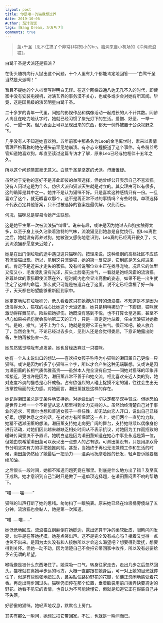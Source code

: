 ```yaml
---
layout: post
title: 你是唯一的猫我想过养
date: 2019-10-06
Author: 茄汁浇饭 
tags: [Bang Dream, かおちさ]
comments: true
---
```


> 薰x千圣（忍不住搞了个非常非常短小的be。脑洞来自小机场的《冲绳流浪猫》。

白鹭千圣是犬派还是猫派？

在街头随机向行人抛出这个问题，十个人里有九个都能肯定地回答——“白鹭千圣当然是犬派啊！”

暂且不提她的个人档案写得明白无误。在这个网络四通八达无孔不入的时代，即使家中没有安装电视机，对演艺界的事务漠不关心，也或多或少会对她有所耳闻。毕竟，这是国民级的演艺明星白鹭千圣。

二十多岁的青年一代里，同她的影视作品和偶像活动一起成长的人不计其数。同龄人尚且在吃力地认字时，她就已经习惯了聚光灯下的生活。爱憎、好恶、一举一动、一颦一笑。但凡表面上可以呈现出来的东西，都无一例外被置于公众视野之下。

几乎没有人不知道她喜欢狗。五年前家中那条名为Leo的金毛离世时，素来以表情管理严格著称的她在镜头前罕见地崩溃。有杂志专程报道了这个事件。有些粉丝尽管知道她喜欢狗，却直至读过这篇专访才了解，原来Leo已经与她相伴十五年之久。

所以这个问题简直毫无意义。白鹭千圣是坚定的犬派。毋庸置疑。

虽然对于宠物的喜好不是非此即彼的单项选择，但她曾经公开表示自己不喜欢猫。没有人问过这是为什么。仿佛犬派和猫派天生就是对立的。其实理由可以有很多，这的确算是其中之一。她并不是认为猫咪不好。只是喜欢这种感情只有一份。一旦喜欢了这个，就无暇喜欢那个，这不是再正常不过的事情吗？有些时候，单项选择不代表否定其他答案，只不过被选择的答案是最优解，仅此而已。

何况，猫咪总是容易令她产生联想。

这是她平生第一次被流浪猫“纠缠”。说来有趣，或许是因为她过去和狗接触得太多，以至于身上长久沾染着独特的气味，流浪猫见到她总是自觉绕行。但Leo离世之后，她就没有再养过狗。她敏锐又感伤地意识到，Leo真的已经离开很久了，久到流浪猫都愿意亲近她了。

她是在出门倒垃圾的途中遇见这只猫咪的。按理来说，这种级别的高档社区不应该有流浪猫出现。所以，见到这只流浪猫，她的第一反应是，它到底是怎么闯进来的。肯定不是近来才走失的家猫。没有听说哪位业主正在找寻宠物。况且它的体型又瘦又小，毛发凌乱没有光泽，灰头土脸毫无生气，一看就是饱经风霜的流浪猫。养尊处优的家猫即使流落在外，短时间内也会显出高傲的姿态。如果不是一出生就注定了这样的命运，那么就只可能是被遗弃在了这里，说不定已经盘桓了好一阵子，天天都在盼望能够重新回到家中。

她定定地站在垃圾桶旁，低头看着这只在她脚边打转的流浪猫。不知道是不是因为流浪得太久，猫咪的戒心比她这个犬派还重。她只是稍稍挪动了一下脚跟，猫咪就激动得挥舞前爪，险些把她抓伤。她既没有感到不悦，也不打算仓皇逃离，甚至不担心如果被抓伤就会影响第二天的工作，只是一直定定地站着，任由流浪猫对她撒气。是的，撒气。说不上为什么，她就是觉得它正在生气。很正常吧。被人放弃了，当然会生气。不论已经过去多久，见到人还是会觉得委屈，下意识地露出防备，生怕再被伤害一次。

她忽然感觉喉咙有点发紧。她也曾经放弃过一只猫咪。

她有一个从未说出口的想法——喜欢把女孩子称呼为小猫咪的濑田薰自己更像一只猫咪。或许是因为听多了小猫咪三个字，所以才会产生这种无端联想。又或许是因为濑田薰的长相气质优雅高贵——虽然本人完全没有自觉——同她对猫咪的印象非常接近。更或许是因为，濑田薰非常不善于和她交流。相比喜欢亲近人类的狗，她对态度冷淡的猫总是心怀戒备。占有欲强烈的人碰上捉摸不定的猫，往往会生出无法掌控局面的无力感。对她而言，濑田薰就是这样的存在。

她记得濑田薰总是无条件地支持她，对她做出的一切决定都举双手赞成。但她恐怕是世界上唯一一个不希望从恋人那里得到全力支持的人。虽然始终清楚自己对于事业的追求，可偶尔也想和普通女孩子一样任性，却无法向恋人开口，说出自己已经好累，想要休息之类的话。在对对方有所保留这一点上，她们两个一直势均力敌。她猜不透濑田薰的想法。濑田薰支持她走向更广阔的舞台，支持她继续以偶像身份进行活动，对她们因此越来越缺乏相处时间从不表示抗议，对她因为工作而招致的暧昧传闻坚决不予置评。她明白这是因为濑田薰知道在她心中事业永远是第一位，但她由衷希望濑田薰可以表现出一点恋人的占有欲。可濑田薰没有，只是用那双骨节分明坚实有力的手把她推向前。甚至，当她终于再也无法兼顾工作和生活的时候，濑田薰仍然给了她最后一把助力——温柔地抚摩着她的长发，轻声告诉她要继续加油。

之后很长一段时间，她都不知道问题究竟在哪里。到底是什么地方出了错？及至真正成熟，她才意识到自己当时只是做了一道单项选择题，在濑田薰闷声不响的帮助下。

“喵——喵——”

猫咪的叫声打断了她的思绪。匆匆扫了一眼腕表。原来她已经在垃圾桶旁傻站了五分钟。流浪猫也会黏人，她是第一次知道。

“喵……喵……”

她低低地回应。流浪猫立刻躺倒在她脚边，露出还算干净的柔软肚皮，眼睛闪闪发亮，似乎是在等她抚摸。她差点笑出声。这不是完全没有戒心吗？接着又觉得一点也笑不出来。是因为太久没有和人接触所以才会这么渴望吧？想要得到爱抚，想要得到关怀。但她一动不动，因为清楚自己不会把它带回家中收养，所以没有必要给予它无谓的希望。

喉咙像是被什么东西堵住了。她深吸一口气，转身往家走去，走出几步之后忽然回头。猫咪就在离她半步远的地方，大概一直都跟在她身后，可一对上她的目光就停住了，似是有些慌张地扭过头，鼻尖贴住路边野花的花瓣，仿佛正悠闲地感受着花香。再走出两步回过头。猫咪仍旧停在那个位置，垂着脑袋用前爪拨弄快要凋谢的野花。她看不见它的表情，也自认为不可能读懂它，但就是知道它正在假装自己并不失落。

好骄傲的猫咪。她轻声地叹息，默默合上房门。

其实有那么一瞬间，她想过把它带回家。不过，也就是一瞬间而已。